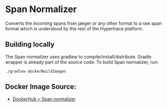 # Span Normalizer

Converts the incoming spans from jaeger or any other format to a raw span format which is understood by the rest of the Hypertrace platform.

## Building locally
The Span normalizer uses gradlew to compile/install/distribute. Gradle wrapper is already part of the source code. To build Span normalizer, run:

```
./gradlew dockerBuildImages
```

## Docker Image Source:
- [DockerHub > Span normalizer](https://hub.docker.com/r/hypertrace/span-normalizer)
